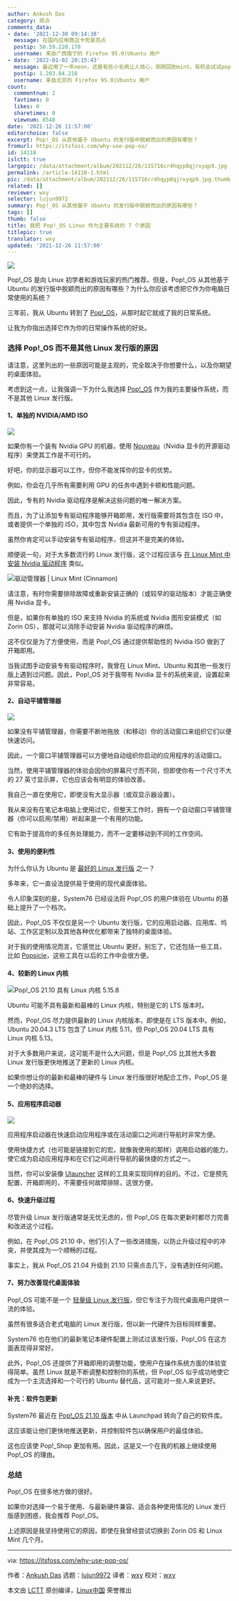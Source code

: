 ```yaml
---
author: Ankush Das
category: 观点
comments_data:
- date: '2021-12-30 09:14:38'
  message: 在国内应用商店卡死是亮点
  postip: 58.59.220.178
  username: 来自广西南宁的 Firefox 95.0|Ubuntu 用户
- date: '2022-01-02 20:15:43'
  message: 最近用了一年neon，还是有些小毛病让人烦心，刚刚回到mint。有机会试试pop!，希望能比mint更加稳定和鲁棒，心思应该花在工作而非OS上。
  postip: 1.203.84.218
  username: 来自北京的 Firefox 95.0|Ubuntu 用户
count:
  commentnum: 2
  favtimes: 0
  likes: 0
  sharetimes: 0
  viewnum: 8548
date: '2021-12-26 11:57:00'
editorchoice: false
excerpt: Pop!_OS 从其他基于 Ubuntu 的发行版中脱颖而出的原因有哪些？
fromurl: https://itsfoss.com/why-use-pop-os/
id: 14118
islctt: true
largepic: /data/attachment/album/202112/26/115716cr4hqyp8qjrxyqp9.jpg
permalink: /article-14118-1.html
pic: /data/attachment/album/202112/26/115716cr4hqyp8qjrxyqp9.jpg.thumb.jpg
related: []
reviewer: wxy
selector: lujun9972
summary: Pop!_OS 从其他基于 Ubuntu 的发行版中脱颖而出的原因有哪些？
tags: []
thumb: false
title: 我把 Pop!_OS Linux 作为主要系统的 7 个原因
titlepic: true
translator: wxy
updated: '2021-12-26 11:57:00'
---
```


![](/data/attachment/album/202112/26/115716cr4hqyp8qjrxyqp9.jpg)


Pop!\_OS 是向 Linux 初学者和游戏玩家的热门推荐。但是，Pop!\_OS 从其他基于 Ubuntu 的发行版中脱颖而出的原因有哪些？为什么你应该考虑把它作为你电脑日常使用的系统？


三年前，我从 Ubuntu 转到了 [Pop!\_OS](https://itsfoss.com/pop-os-vs-ubuntu/)，从那时起它就成了我的日常系统。


让我为你指出选择它作为你的日常操作系统的好处。


### 选择 Pop!\_OS 而不是其他 Linux 发行版的原因


请注意，这里列出的一些原因可能是主观的，完全取决于你想要什么，以及你期望的桌面体验。


考虑到这一点，让我强调一下为什么我选择 [Pop!\_OS](https://pop.system76.com/) 作为我的主要操作系统，而不是其他 Linux 发行版。


#### 1、单独的 NVIDIA/AMD ISO


![](/data/attachment/album/202112/26/115729uqpsg0wzsd7d975r.png)


如果你有一个装有 Nvidia GPU 的机器，使用 [Nouveau](https://nouveau.freedesktop.org)（Nvidia 显卡的开源驱动程序）来使其工作是不可行的。


好吧，你的显示器可以工作，但你不能发挥你的显卡的优势。


例如，你会在几乎所有需要利用 GPU 的任务中遇到卡顿和性能问题。


因此，专有的 Nvidia 驱动程序是解决这些问题的唯一解决方案。


而且，为了让添加专有驱动程序能够开箱即用，发行版需要将其包含在 ISO 中，或者提供一个单独的 ISO，其中包含 Nvidia 最新可用的专有驱动程序。


虽然你肯定可以手动安装专有驱动程序，但这并不是完美的体验。


顺便说一句，对于大多数流行的 Linux 发行版，这个过程应该与 [在 Linux Mint 中安装 Nvidia 驱动程序](https://itsfoss.com/nvidia-linux-mint/) 类似。


![驱动管理器 | Linux Mint (Cinnamon)](/data/attachment/album/202112/26/115730zn5w8wns8acj6nn8.jpg)


请注意，有时你需要排除故障或重新安装正确的（或较早的驱动版本）才能正确使用 Nvidia 显卡。


但是，如果你有单独的 ISO 来支持 Nvidia 的系统或 Nvidia 图形安装模式（如 Zorin OS），那就可以消除手动安装 Nvidia 驱动程序的麻烦。


这不仅仅是为了方便使用，而是 Pop!\_OS 通过提供帮助性的 Nvidia ISO 做到了开箱即用。


当我试图手动安装专有驱动程序时，我曾在 Linux Mint、Ubuntu 和其他一些发行版上遇到过问题。因此，Pop!\_OS 对于我带有 Nvidia 显卡的系统来说，设置起来非常容易。


#### 2、自动平铺管理器


![](/data/attachment/album/202112/26/115730ybc3msydyz4c9dcw.png)


如果没有平铺管理器，你需要不断地拖放（和移动）你的活动窗口来组织它们以便快速访问。


因此，一个窗口平铺管理器可以方便地自动组织你启动的应用程序的活动窗口。


当然，使用平铺管理器的体验会因你的屏幕尺寸而不同，但即使你有一个尺寸不大的 27 英寸显示屏，它也应该会有明显的体验改善。


我自己一直在使用它，即使没有大显示器（或双显示器设置）。


我从来没有在笔记本电脑上使用过它，但整天工作时，拥有一个自动窗口平铺管理器（你可以启用/禁用）听起来是一个有用的功能。


它有助于提高你的多任务处理能力，而不一定要移动到不同的工作空间。


#### 3、使用的便利性


为什么你认为 Ubuntu 是 [最好的 Linux 发行版](https://itsfoss.com/best-linux-distributions/) 之一？


多年来，它一直设法提供易于使用的现代桌面体验。


令人印象深刻的是，System76 已经设法将 Pop!\_OS 的用户体验在 Ubuntu 的基础上提升了一个档次。


因此，Pop!\_OS 不仅仅是另一个 Ubuntu 发行版，它的应用启动器、应用库、坞站、工作区定制以及其他各种优化都带来了独特的桌面体验。


对于我的使用情况而言，它感觉比 Ubuntu 更好。别忘了，它还包括一些工具，比如 [Popsicle](https://github.com/pop-os/popsicle)，这些工具在以后的工作中会很方便。


#### 4、较新的 Linux 内核


![Pop!_OS 21.10 具有 Linux 内核 5.15.8](/data/attachment/album/202112/26/115730xds8m2ff82i8w8l8.png)


Ubuntu 可能不具有最新和最棒的 Linux 内核，特别是它的 LTS 版本时。


然而，Pop!\_OS 尽力提供最新的 Linux 内核版本，即使是在 LTS 版本中。例如，Ubuntu 20.04.3 LTS 包含了 Linux 内核 5.11，但 Pop!\_OS 20.04 LTS 具有 Linux 内核 5.13。


对于大多数用户来说，这可能不是什么大问题，但是 Pop!\_OS 比其他大多数 Linux 发行版更快地推送了更新的 Linux 内核。


如果你想让你的最新和最棒的硬件与 Linux 发行版很好地配合工作，Pop!\_OS 是一个绝妙的选择。


#### 5、应用程序启动器


![](/data/attachment/album/202112/26/115730ysthg77tasvixwx7.png)


应用程序启动器在快速启动应用程序或在活动窗口之间进行导航时非常方便。


使用快捷方式（也可能是链接到它的宏，就像我使用的那样）调用启动器的能力，使它成为启动应用程序和在它们之间进行导航的最快捷的方式之一。


当然，你可以安装像 [Ulauncher](https://itsfoss.com/ulauncher/) 这样的工具来实现同样的目的。不过，它是预先配置、开箱即用的，不需要任何故障排除，这很方便。


#### 6、快速升级过程


尽管升级 Linux 发行版通常是无忧无虑的，但 Pop!\_OS 在每次更新时都尽力完善和改进这个过程。


例如，在 Pop!\_OS 21.10 中，他们引入了一些改进措施，以防止升级过程中的冲突，并使其成为一个顺畅的过程。


事实上，我从 Pop!\_OS 21.04 升级到 21.10 只需点击几下，没有遇到任何问题。


#### 7、努力改善现代桌面体验


Pop!\_OS 可能不是一个 [轻量级 Linux 发行版](https://itsfoss.com/lightweight-linux-beginners/)，但它专注于为现代桌面用户提供一流的体验。


虽然有很多适合老式电脑的 Linux 发行版，但以新一代硬件为目标同样重要。


System76 也在他们的最新笔记本硬件配置上测试过该发行版，Pop!\_OS 在这方面表现得非常好。


此外，Pop!\_OS 还提供了开箱即用的调整功能，使用户在操作系统方面的体验变得简单。虽然 Linux 就是不断调整和控制你的系统，但 Pop!\_OS 似乎成功地使它成为一个主流选择和一个可行的 Ubuntu 替代品，这可能对一些人来说更好。


#### 补充：软件包更新


System76 最近在 [Pop!\_OS 21.10 版本](https://news.itsfoss.com/pop-os-21-10/) 中从 Launchpad 转向了自己的软件库。


这应该能让他们更快地推送更新，并控制软件包以确保用户的最佳体验。


这也应该使 Pop!\_Shop 更加有用。因此，这是又一个在我的机器上继续使用 Pop!\_OS 的理由。


### 总结


Pop!\_OS 在很多地方做的很好。


如果你对选择一个易于使用、与最新硬件兼容、适合各种使用情况的 Linux 发行版感到困惑，我会推荐 Pop!\_OS。


上述原因是我坚持使用它的原因，即使在我曾经尝试切换到 Zorin OS 和 Linux Mint 几个月。




---


via: <https://itsfoss.com/why-use-pop-os/>


作者：[Ankush Das](https://itsfoss.com/author/ankush/) 选题：[lujun9972](https://github.com/lujun9972) 译者：[wxy](https://github.com/wxy) 校对：[wxy](https://github.com/wxy)


本文由 [LCTT](https://github.com/LCTT/TranslateProject) 原创编译，[Linux中国](https://linux.cn/) 荣誉推出